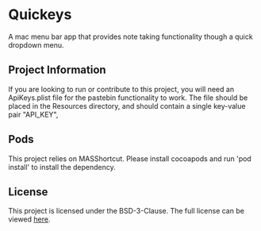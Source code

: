 # Quickeys
A mac menu bar app that provides note taking functionality though a quick dropdown menu.

## Project Information
If you are looking to run or contribute to this project, you will need an ApiKeys.plist file for the pastebin functionality to work. The file should be placed in the Resources directory, and should contain a single key-value pair "API_KEY", <your api key here>

## Pods
This project relies on MASShortcut. Please install cocoapods and run 'pod install' to install the dependency.

## License
This project is licensed under the BSD-3-Clause.
The full license can be viewed [here](LICENSE).
